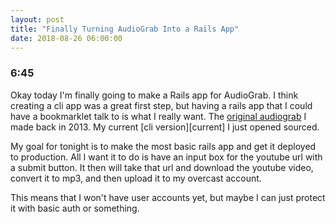 ```yaml
---
layout: post
title: "Finally Turning AudioGrab Into a Rails App"
date: 2018-08-26 06:00:00
---
```


### 6:45

Okay today I'm finally going to make a Rails app for AudioGrab. I think creating
a cli app was a great first step, but having a rails app that I could have a
bookmarklet talk to is what I really want. The [original audiograb][orig] I made
back in 2013. My current [cli version][current] I just opened sourced.

My goal for tonight is to make the most basic rails app and get it deployed to
production. All I want it to do is have an input box for the youtube url with a
submit button. It then will take that url and download the youtube video,
convert it to mp3, and then upload it to my overcast account.

This means that I won't have user accounts yet, but maybe I can just protect it
with basic auth or something.

[orig]: https://github.com/oblakeerickson/audiograb
[curr]: https://github.com/oblakeerickson/audio_grab
